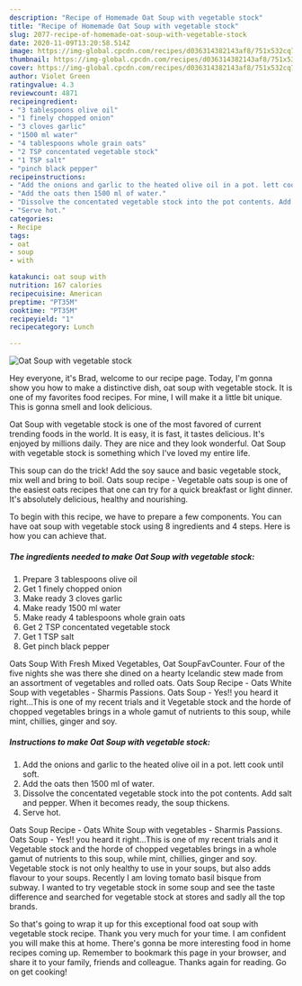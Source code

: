 ```yaml
---
description: "Recipe of Homemade Oat Soup with vegetable stock"
title: "Recipe of Homemade Oat Soup with vegetable stock"
slug: 2077-recipe-of-homemade-oat-soup-with-vegetable-stock
date: 2020-11-09T13:20:58.514Z
image: https://img-global.cpcdn.com/recipes/d036314382143af8/751x532cq70/oat-soup-with-vegetable-stock-recipe-main-photo.jpg
thumbnail: https://img-global.cpcdn.com/recipes/d036314382143af8/751x532cq70/oat-soup-with-vegetable-stock-recipe-main-photo.jpg
cover: https://img-global.cpcdn.com/recipes/d036314382143af8/751x532cq70/oat-soup-with-vegetable-stock-recipe-main-photo.jpg
author: Violet Green
ratingvalue: 4.3
reviewcount: 4871
recipeingredient:
- "3 tablespoons olive oil"
- "1 finely chopped onion"
- "3 cloves garlic"
- "1500 ml water"
- "4 tablespoons whole grain oats"
- "2 TSP concentated vegetable stock"
- "1 TSP salt"
- "pinch black pepper"
recipeinstructions:
- "Add the onions and garlic to the heated olive oil in a pot. lett cook until soft."
- "Add the oats then 1500 ml of water."
- "Dissolve the concentated vegetable stock into the pot contents. Add salt and pepper. When it becomes ready, the soup thickens."
- "Serve hot."
categories:
- Recipe
tags:
- oat
- soup
- with

katakunci: oat soup with 
nutrition: 167 calories
recipecuisine: American
preptime: "PT35M"
cooktime: "PT35M"
recipeyield: "1"
recipecategory: Lunch

---
```



![Oat Soup with vegetable stock](https://img-global.cpcdn.com/recipes/d036314382143af8/751x532cq70/oat-soup-with-vegetable-stock-recipe-main-photo.jpg)

Hey everyone, it's Brad, welcome to our recipe page. Today, I'm gonna show you how to make a distinctive dish, oat soup with vegetable stock. It is one of my favorites food recipes. For mine, I will make it a little bit unique. This is gonna smell and look delicious.

Oat Soup with vegetable stock is one of the most favored of current trending foods in the world. It is easy, it is fast, it tastes delicious. It's enjoyed by millions daily. They are nice and they look wonderful. Oat Soup with vegetable stock is something which I've loved my entire life.

This soup can do the trick! Add the soy sauce and basic vegetable stock, mix well and bring to boil. Oats soup recipe - Vegetable oats soup is one of the easiest oats recipes that one can try for a quick breakfast or light dinner. It&#39;s absolutely delicious, healthy and nourishing.


To begin with this recipe, we have to prepare a few components. You can have oat soup with vegetable stock using 8 ingredients and 4 steps. Here is how you can achieve that.

<!--inarticleads1-->

##### The ingredients needed to make Oat Soup with vegetable stock:

1. Prepare 3 tablespoons olive oil
1. Get 1 finely chopped onion
1. Make ready 3 cloves garlic
1. Make ready 1500 ml water
1. Make ready 4 tablespoons whole grain oats
1. Get 2 TSP concentated vegetable stock
1. Get 1 TSP salt
1. Get pinch black pepper


Oats Soup With Fresh Mixed Vegetables, Oat SoupFavCounter. Four of the five nights she was there she dined on a hearty Icelandic stew made from an assortment of vegetables and rolled oats. Oats Soup Recipe - Oats White Soup with vegetables - Sharmis Passions. Oats Soup - Yes!! you heard it right…This is one of my recent trials and it Vegetable stock and the horde of chopped vegetables brings in a whole gamut of nutrients to this soup, while mint, chillies, ginger and soy. 

<!--inarticleads2-->

##### Instructions to make Oat Soup with vegetable stock:

1. Add the onions and garlic to the heated olive oil in a pot. lett cook until soft.
1. Add the oats then 1500 ml of water.
1. Dissolve the concentated vegetable stock into the pot contents. Add salt and pepper. When it becomes ready, the soup thickens.
1. Serve hot.


Oats Soup Recipe - Oats White Soup with vegetables - Sharmis Passions. Oats Soup - Yes!! you heard it right…This is one of my recent trials and it Vegetable stock and the horde of chopped vegetables brings in a whole gamut of nutrients to this soup, while mint, chillies, ginger and soy. Vegetable stock is not only healthy to use in your soups, but also adds flavour to your soups. Recently I am loving tomato basil bisque from subway. I wanted to try vegetable stock in some soup and see the taste difference and searched for vegetable stock at stores and sadly all the top brands. 

So that's going to wrap it up for this exceptional food oat soup with vegetable stock recipe. Thank you very much for your time. I am confident you will make this at home. There's gonna be more interesting food in home recipes coming up. Remember to bookmark this page in your browser, and share it to your family, friends and colleague. Thanks again for reading. Go on get cooking!

